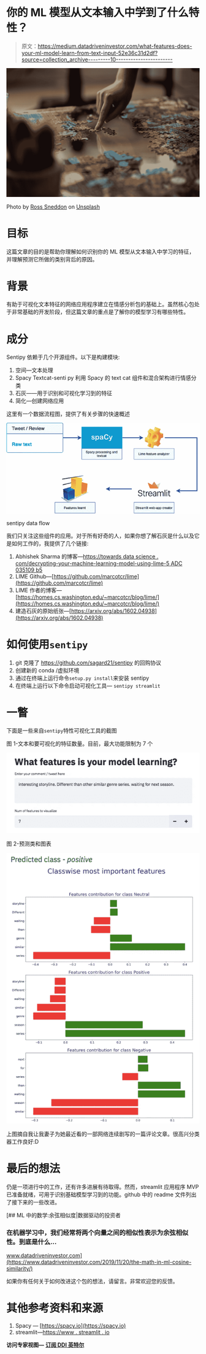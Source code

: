 # 你的 ML 模型从文本输入中学到了什么特性？

> 原文：<https://medium.datadriveninvestor.com/what-features-does-your-ml-model-learn-from-text-input-52e36c31d2df?source=collection_archive---------10----------------------->

![](img/8f6404533b7b81e8523d661ca20af5c7.png)

Photo by [Ross Sneddon](https://unsplash.com/@rosssneddon?utm_source=medium&utm_medium=referral) on [Unsplash](https://unsplash.com?utm_source=medium&utm_medium=referral)

# 目标

这篇文章的目的是帮助你理解如何识别你的 ML 模型从文本输入中学习的特征，并理解预测它所做的类别背后的原因。

# 背景

有助于可视化文本特征的网络应用程序建立在情感分析包的基础上。虽然核心包处于非常基础的开发阶段，但这篇文章的重点是了解你的模型学习有哪些特性。

# 成分

Sentipy 依赖于几个开源组件。以下是构建模块:

1.  空间—文本处理
2.  Spacy Textcat-senti py 利用 Spacy 的 text cat 组件和混合架构进行情感分类
3.  石灰——用于识别和可视化学习到的特征
4.  简化—创建网络应用

这里有一个数据流程图，提供了有关步骤的快速概述

![](img/13c8aebf9917c6a18fe6ad295a52d096.png)

sentipy data flow

我们只关注这些组件的应用。对于所有好奇的人，如果你想了解石灰是什么以及它是如何工作的，我提供了几个链接:

1.  Abhishek Sharma 的博客—[https://towards data science . com/decrypting-your-machine-learning-model-using-lime-5 ADC 035109 b5](https://towardsdatascience.com/decrypting-your-machine-learning-model-using-lime-5adc035109b5)
2.  LIME Github—[https://github.com/marcotcr/lime](https://github.com/marcotcr/lime)
3.  LIME 作者的博客—[https://homes.cs.washington.edu/~marcotcr/blog/lime/](https://homes.cs.washington.edu/~marcotcr/blog/lime/)
4.  建造石灰的原始纸张—[https://arxiv.org/abs/1602.04938](https://arxiv.org/abs/1602.04938)

# 如何使用`sentipy`

1.  git 克隆了 https://github.com/sagard21/sentipy 的回购协议
2.  创建新的 conda /虚拟环境
3.  通过在终端上运行命令`setup.py install`来安装 sentipy
4.  在终端上运行以下命令启动可视化工具— `sentipy streamlit`

# 一瞥

下面是一些来自`sentipy`特性可视化工具的截图

图 1-文本和要可视化的特征数量。目前，最大功能限制为 7 个

![](img/f325d172ce42e662f79934edfdf91dcd.png)

图 2-预测类和图表

![](img/db0484349576e2a0868f7f3f5d5be15b.png)

上图摘自我让我妻子为她最近看的一部网络连续剧写的一篇评论文章。很高兴分类器工作良好:D

# 最后的想法

仍是一项进行中的工作，还有许多进展有待取得。然而，streamlit 应用程序 MVP 已准备就绪，可用于识别基础模型学习到的功能。github 中的 readme 文件列出了接下来的一些改进。

[](https://www.datadriveninvestor.com/2019/11/20/the-math-in-ml-cosine-similarity/) [## ML 中的数学:余弦相似度|数据驱动的投资者

### 在机器学习中，我们经常将两个向量之间的相似性表示为余弦相似性。到底是什么…

www.datadriveninvestor.com](https://www.datadriveninvestor.com/2019/11/20/the-math-in-ml-cosine-similarity/) 

如果你有任何关于如何改进这个包的想法，请留言。非常欢迎您的反馈。

# 其他参考资料和来源

1.  Spacy — [https://spacy.io](https://spacy.io)
2.  streamlit—[https://www . streamlit . io](https://www.streamlit.io)

**访问专家视图—** [**订阅 DDI 英特尔**](https://datadriveninvestor.com/ddi-intel)